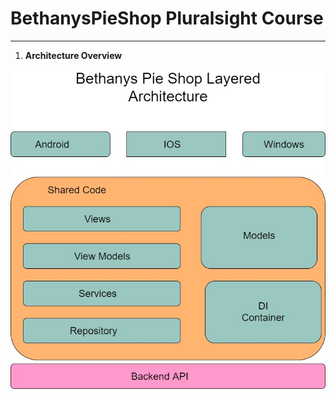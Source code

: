 # BethanysPieShop Pluralsight Course

---

1. **Architecture Overview**

![Layered Architecture](Images/architecture.jpg)
